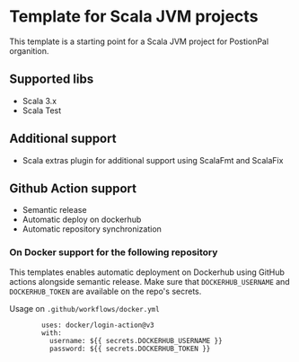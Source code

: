 # Template for Scala JVM projects

This template is a starting point for a Scala JVM project for PostionPal organition.

## Supported libs
- Scala 3.x
- Scala Test

## Additional support
- Scala extras plugin for additional support using ScalaFmt and ScalaFix

## Github Action support
- Semantic release
- Automatic deploy on dockerhub
- Automatic repository synchronization

### On Docker support for the following repository

This templates enables automatic deployment on Dockerhub using GitHub actions alongside semantic release. Make sure that
`DOCKERHUB_USERNAME` and `DOCKERHUB_TOKEN` are available on the repo's secrets.

Usage on `.github/workflows/docker.yml`
```
        uses: docker/login-action@v3
        with:
          username: ${{ secrets.DOCKERHUB_USERNAME }}
          password: ${{ secrets.DOCKERHUB_TOKEN }}
```
